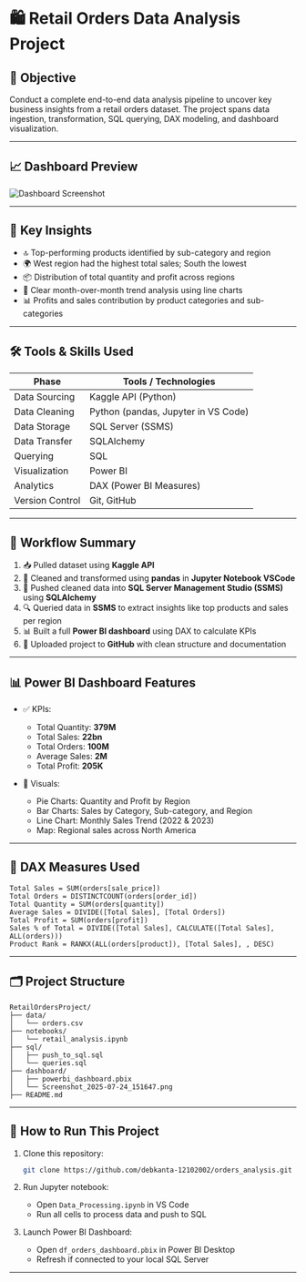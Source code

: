 
# 🛍️ Retail Orders Data Analysis Project

## 🎯 Objective
Conduct a complete end-to-end data analysis pipeline to uncover key business insights from a retail orders dataset. The project spans data ingestion, transformation, SQL querying, DAX modeling, and dashboard visualization.

---

## 📈 Dashboard Preview

![Dashboard Screenshot](Screenshot.png)

---

## 📌 Key Insights

- 🔝 Top-performing products identified by sub-category and region
- 🌍 West region had the highest total sales; South the lowest
- 📦 Distribution of total quantity and profit across regions
- 📅 Clear month-over-month trend analysis using line charts
- 📊 Profits and sales contribution by product categories and sub-categories

---

## 🛠️ Tools & Skills Used

| Phase              | Tools / Technologies |
|--------------------|----------------------|
| Data Sourcing      | Kaggle API (Python) |
| Data Cleaning      | Python (pandas, Jupyter in VS Code) |
| Data Storage       | SQL Server (SSMS) |
| Data Transfer      | SQLAlchemy |
| Querying           | SQL |
| Visualization      | Power BI |
| Analytics          | DAX (Power BI Measures) |
| Version Control    | Git, GitHub |

---

## 🔄 Workflow Summary

1. 📥 Pulled dataset using **Kaggle API**
2. 🧹 Cleaned and transformed using **pandas** in **Jupyter Notebook VSCode**
3. 💾 Pushed cleaned data into **SQL Server Management Studio (SSMS)** using **SQLAlchemy**
4. 🔍 Queried data in **SSMS** to extract insights like top products and sales per region
5. 📊 Built a full **Power BI dashboard** using DAX to calculate KPIs
6. 🚀 Uploaded project to **GitHub** with clean structure and documentation

---

## 📊 Power BI Dashboard Features

- ✅ KPIs: 
  - Total Quantity: **379M**
  - Total Sales: **22bn**
  - Total Orders: **100M**
  - Average Sales: **2M**
  - Total Profit: **205K**

- 📌 Visuals:
  - Pie Charts: Quantity and Profit by Region
  - Bar Charts: Sales by Category, Sub-category, and Region
  - Line Chart: Monthly Sales Trend (2022 & 2023)
  - Map: Regional sales across North America

---

## 🧠 DAX Measures Used

```dax
Total Sales = SUM(orders[sale_price])
Total Orders = DISTINCTCOUNT(orders[order_id])
Total Quantity = SUM(orders[quantity])
Average Sales = DIVIDE([Total Sales], [Total Orders])
Total Profit = SUM(orders[profit])
Sales % of Total = DIVIDE([Total Sales], CALCULATE([Total Sales], ALL(orders)))
Product Rank = RANKX(ALL(orders[product]), [Total Sales], , DESC)
```

---

## 🗂️ Project Structure

```
RetailOrdersProject/
├── data/
│   └── orders.csv
├── notebooks/
│   └── retail_analysis.ipynb
├── sql/
│   ├── push_to_sql.sql
│   └── queries.sql
├── dashboard/
│   ├── powerbi_dashboard.pbix
│   └── Screenshot_2025-07-24_151647.png
├── README.md
```

---

## 🚀 How to Run This Project

1. Clone this repository:
   ```bash
   git clone https://github.com/debkanta-12102002/orders_analysis.git
   ```

2. Run Jupyter notebook:
   - Open `Data_Processing.ipynb` in VS Code
   - Run all cells to process data and push to SQL

3. Launch Power BI Dashboard:
   - Open `df_orders_dashboard.pbix` in Power BI Desktop
   - Refresh if connected to your local SQL Server

---


